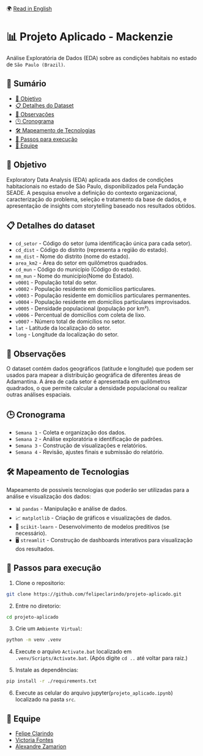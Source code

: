 🌍 [Read in English](README.md)

# 📊 Projeto Aplicado - Mackenzie

Análise Exploratória de Dados (EDA) sobre as condições habitais no estado de `São Paulo (Brazil)`.

## 📖 Sumário

- [🎯 Objetivo](#-🎯-Objetivo)
- [📋 Detalhes do Dataset](-📋-Detalhes-do-Dataset)
- [📌 Observações](#-📌-Observações)
- [🕒 Cronograma](#-🕒-Cronograma)
- [🛠 Mapeamento de Tecnologias](#-🛠-Mapeamento-de-Tecnologias)
- [💫 Passos para execução](#-💫-Passos-para-execução)
- [👥 Equipe](#-👥-equipe)

## 🎯 Objetivo

Exploratory Data Analysis (EDA) aplicada aos dados de condições habitacionais no estado de São Paulo, disponibilizados pela Fundação SEADE. A pesquisa envolve a definição do contexto organizacional, caracterização do problema, seleção e tratamento da base de dados, e apresentação de insights com storytelling baseado nos resultados obtidos.

## 📋 Detalhes do dataset

- `cd_setor` - Código do setor (uma identificação única para cada setor).
- `cd_dist` - Código do distrito (representa a região do estado).
- `nm_dist` - Nome do distrito (nome do estado).
- `area_km2` - Área do setor em quilômetros quadrados.
- `cd_mun` - Código do município (Código do estado).
- `nm_mun` - Nome do município(Nome do Estado).
- `v0001` - População total do setor.
- `v0002` - População residente em domicílios particulares.
- `v0003` - População residente em domicílios particulares permanentes.
- `v0004` - População residente em domicílios particulares improvisados.
- `v0005` - Densidade populacional (população por km²).
- `v0006` - Percentual de domicílios com coleta de lixo.
- `v0007` - Número total de domicílios no setor.
- `lat` - Latitude da localização do setor.
- `long` - Longitude da localização do setor.

## 📌 Observações

O dataset contém dados geográficos (latitude e longitude) que podem ser usados para mapear a distribuição geográfica de diferentes áreas de Adamantina.
A área de cada setor é apresentada em quilômetros quadrados, o que permite calcular a densidade populacional ou realizar outras análises espaciais.

## 🕒 Cronograma

- `Semana 1` - Coleta e organização dos dados.
- `Semana 2` - Análise exploratória e identificação de padrões.
- `Semana 3` - Construção de visualizações e relatórios.
- `Semana 4` - Revisão, ajustes finais e submissão do relatório.

## 🛠 Mapeamento de Tecnologias

Mapeamento de possiveis tecnologias que poderão ser utilizadas para a análise e visualização dos dados:

- 📊 `pandas` - Manipulação e análise de dados.
- 📈 `matplotlib` - Criação de gráficos e visualizações de dados.
- 🤖 `scikit-learn` - Desenvolvimento de modelos preditivos (se necessário).
- 🖥 `streamlit` - Construção de dashboards interativos para visualização dos resultados.

## 💫 Passos para execução

1. Clone o repositorio:

```bash
git clone https://github.com/felipeclarindo/projeto-aplicado.git
```

2. Entre no diretorio:

```bash
cd projeto-aplicado
```

3. Crie um `Ambiente Virtual`:

```bash
python -m venv .venv
```

4. Execute o arquivo `Activate.bat` localizado em `.venv/Scripts/Activate.bat`. (Após digite `cd ..` até voltar para raiz.)

5. Instale as dependências:

```bash
pip install -r ./requirements.txt
```

6. Execute as celular do arquivo jupyter(`projeto_aplicado.ipynb`) localizado na pasta `src`.

## 👥 Equipe

- [Felipe Clarindo](https://github.com/felipeclarindo)
- [Victoria Fontes](https://github.com/victoriafortes)
- [Alexandre Zamarion](https://github.com/alezamarion)
